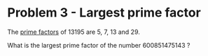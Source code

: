 # Problem 3 - Largest prime factor
The [prime factors](https://www.mathsisfun.com/definitions/prime-factor.html) of 13195 are 5, 7, 13 and 29.

What is the largest prime factor of the number 600851475143 ?
